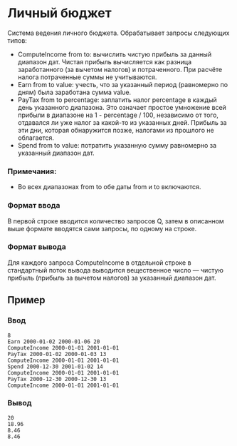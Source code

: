 # Личный бюджет

Система ведения личного бюджета. Обрабатывает запросы следующих типов:

- ComputeIncome from to: вычислить чистую прибыль за данный диапазон дат. Чистая прибыль вычисляется как разница заработанного (за вычетом налогов) и потраченного. При расчёте налога потраченные суммы не учитываются.
- Earn from to value: учесть, что за указанный период (равномерно по дням) была заработана сумма value.
- PayTax from to percentage: заплатить налог percentage в каждый день указанного диапазона. Это означает простое умножение всей прибыли в диапазоне на 1 - percentage / 100, независимо от того, отдавался ли уже налог за какой-то из указанных дней. Прибыль за эти дни, которая обнаружится позже, налогами из прошлого не облагается.
- Spend from to value: потратить указанную сумму равномерно за указанный диапазон дат.

### Примечания:

- Во всех диапазонах from to обе даты from и to включаются.

### Формат ввода

В первой строке вводится количество запросов Q, затем в описанном выше формате вводятся сами запросы, по одному на строке.

### Формат вывода

Для каждого запроса ComputeIncome в отдельной строке в стандартный поток вывода выводится вещественное число — чистую прибыль (прибыль за вычетом налогов) за указанный диапазон дат.

## Пример

### Ввод

```text
8
Earn 2000-01-02 2000-01-06 20
ComputeIncome 2000-01-01 2001-01-01
PayTax 2000-01-02 2000-01-03 13
ComputeIncome 2000-01-01 2001-01-01
Spend 2000-12-30 2001-01-02 14
ComputeIncome 2000-01-01 2001-01-01
PayTax 2000-12-30 2000-12-30 13
ComputeIncome 2000-01-01 2001-01-01
```

### Вывод

```text
20
18.96
8.46
8.46
```
